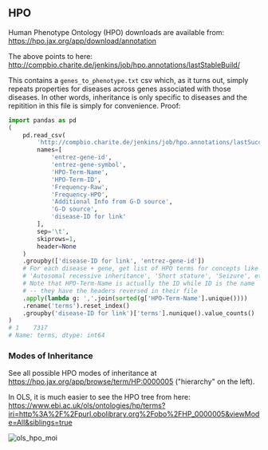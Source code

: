 ## HPO 

Human Phenotype Ontology (HPO) downloads are available from: https://hpo.jax.org/app/download/annotation

The above points to here: http://compbio.charite.de/jenkins/job/hpo.annotations/lastStableBuild/

This contains a `genes_to_phenotype.txt` csv which, as it turns out, simply repeats properties for diseases across genes associated with those diseases.  In other words, inheritance is only specific to diseases and the repitition in this file is simply for convenience. Proof:

```python
import pandas as pd
(
    pd.read_csv(
        'http://compbio.charite.de/jenkins/job/hpo.annotations/lastSuccessfulBuild/artifact/util/annotation/genes_to_phenotype.txt', 
        names=[
            'entrez-gene-id',
            'entrez-gene-symbol',
            'HPO-Term-Name',
            'HPO-Term-ID',
            'Frequency-Raw',
            'Frequency-HPO',
            'Additional Info from G-D source',
            'G-D source',
            'disease-ID for link'
        ],
        sep='\t', 
        skiprows=1, 
        header=None
    )
    .groupby(['disease-ID for link', 'entrez-gene-id'])
    # For each disease + gene, get list of HPO terms for concepts like 
    # 'Autosomal recessive inheritance', 'Short stature', 'Seizure', etc.
    # Note that HPO-Term-Name is actually the ID while ID is the name
    # -- they have the headers reversed in their file
    .apply(lambda g: ','.join(sorted(g['HPO-Term-Name'].unique())))
    .rename('terms').reset_index()
    .groupby('disease-ID for link')['terms'].nunique().value_counts()
)
# 1    7317
# Name: terms, dtype: int64
```

### Modes of Inheritance

See all possible HPO modes of inheritance at https://hpo.jax.org/app/browse/term/HP:0000005 ("hierarchy" on the left).

In OLS, it is much easier to see the HPO tree from here: https://www.ebi.ac.uk/ols/ontologies/hp/terms?iri=http%3A%2F%2Fpurl.obolibrary.org%2Fobo%2FHP_0000005&viewMode=All&siblings=true

![ols_hpo_moi](image/ols_hpo_moi.png)
